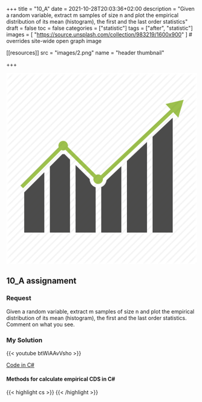 +++
title = "10_A"
date = 2021-10-28T20:03:36+02:00
description = "Given a random variable, extract m samples of size n and plot the empirical distribution of its mean (histogram), the first and the last order statistics"
draft = false
toc = false
categories = ["statistic"]
tags = ["after", "statistic"]
images = [
  "https://source.unsplash.com/collection/983219/1600x900"
] # overrides site-wide open graph image

[[resources]]
  src = "images/2.png"
  name = "header thumbnail"

+++

![header](images/2.png)

## 10_A assignament

### Request
 Given a random variable, extract m samples of size n and plot the empirical distribution of its mean (histogram), the first and the last order statistics. Comment on what you see.


### My Solution

{{< youtube btWiAAvVsho >}}


[Code in C#](https://github.com/yuky2020/Statistics-Pratical-LABS/tree/main/Assignment9/C%23)


#### Methods for calculate empirical CDS  in C#

{{< highlight cs >}}
{{< /highlight >}}
